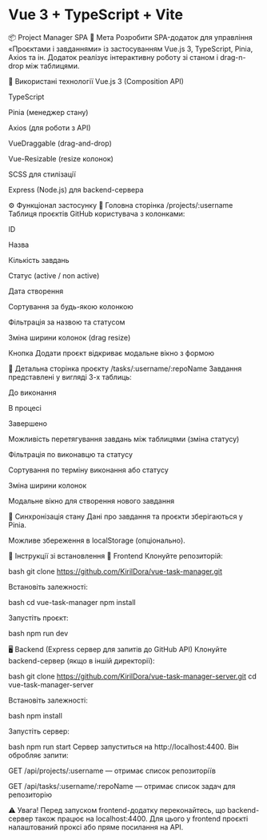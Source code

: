 # Vue 3 + TypeScript + Vite

📦 Project Manager SPA
🧭 Мета
Розробити SPA-додаток для управління «Проєктами і завданнями» із застосуванням Vue.js 3, TypeScript, Pinia, Axios та ін. Додаток реалізує інтерактивну роботу зі станом і drag-n-drop між таблицями.

🧰 Використані технології
Vue.js 3 (Composition API)

TypeScript

Pinia (менеджер стану)

Axios (для роботи з API)

VueDraggable (drag-and-drop)

Vue-Resizable (resize колонок)

SCSS для стилізації

Express (Node.js) для backend-сервера

⚙️ Функціонал застосунку
📁 Головна сторінка /projects/:username
Таблиця проєктів GitHub користувача з колонками:

ID

Назва

Кількість завдань

Статус (active / non active)

Дата створення

Сортування за будь-якою колонкою

Фільтрація за назвою та статусом

Зміна ширини колонок (drag resize)

Кнопка Додати проєкт відкриває модальне вікно з формою

📌 Детальна сторінка проєкту /tasks/:username/:repoName
Завдання представлені у вигляді 3-х таблиць:

До виконання

В процесі

Завершено

Можливість перетягування завдань між таблицями (зміна статусу)

Фільтрація по виконавцю та статусу

Сортування по терміну виконання або статусу

Зміна ширини колонок

Модальне вікно для створення нового завдання

🔁 Синхронізація стану
Дані про завдання та проєкти зберігаються у Pinia.

Можливе збереження в localStorage (опціонально).

🚀 Інструкції зі встановлення
🔧 Frontend
Клонуйте репозиторій:

bash
git clone https://github.com/KirilDora/vue-task-manager.git

Встановіть залежності:

bash
cd vue-task-manager
npm install

Запустіть проєкт:

bash
npm run dev

🖥️ Backend (Express сервер для запитів до GitHub API)
Клонуйте backend-сервер (якщо в іншій директорії):

bash
git clone https://github.com/KirilDora/vue-task-manager-server.git
cd vue-task-manager-server

Встановіть залежності:

bash
npm install

Запустіть сервер:

bash
npm run start
Сервер запуститься на http://localhost:4400. Він обробляє запити:

GET /api/projects/:username — отримає список репозиторіїв

GET /api/tasks/:username/:repoName — отримає список задач для репозиторію

⚠️ Увага!
Перед запуском frontend-додатку переконайтесь, що backend-сервер також працює на localhost:4400. Для цього у frontend проєкті налаштований проксі або пряме посилання на API.
